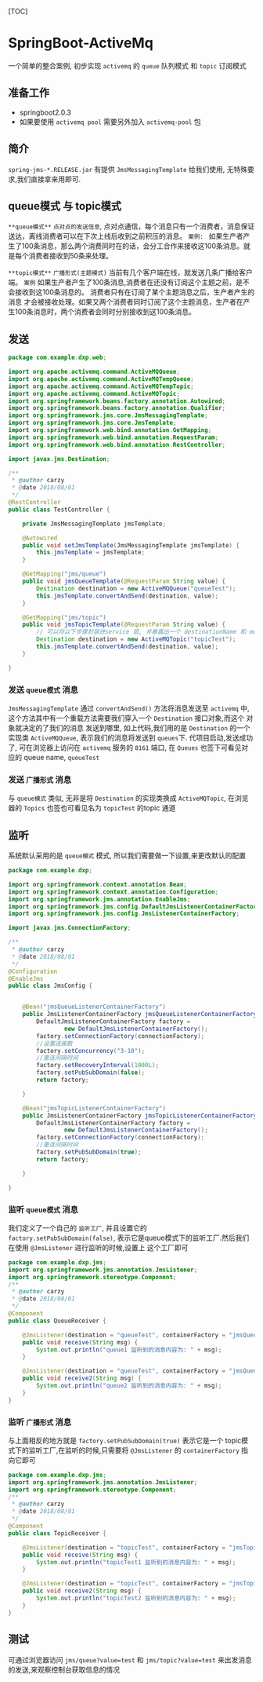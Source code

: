 [TOC]
# SpringBoot-ActiveMq
一个简单的整合案例, 初步实现 `activemq` 的 `queue` 队列模式 和 `topic` 订阅模式

## 准备工作
- springboot2.0.3
- 如果要使用 `activemq pool` 需要另外加入 `activemq-pool` 包

## 简介
`spring-jms-*.RELEASE.jar` 有提供 `JmsMessagingTemplate` 给我们使用, 无特殊要求,我们直接拿来用即可.

## queue模式 与 topic模式
`**queue模式**` `点对点的发送信息`, 点对点通信，每个消息只有一个消费者，消息保证送达，离线消费者可以在下次上线后收到之前积压的消息。
`案例: ` 如果生产者产生了100条消息，那么两个消费同时在的话，会分工合作来接收这100条消息。就是每个消费者接收到50条来处理。     
    
`**topic模式**` `广播形式(主题模式)` 当前有几个客户端在线，就发送几条广播给客户端。 `案例` 如果生产者产生了100条消息,消费者在还没有订阅这个主题之前，是不会接收到这100条消息的。
消费者只有在订阅了某个主题消息之后，生产者产生的消息 才会被接收处理。如果又两个消费者同时订阅了这个主题消息，生产者在产生100条消息时，两个消费者会同时分别接收到这100条消息。

## 发送
```java
package com.example.dxp.web;

import org.apache.activemq.command.ActiveMQQueue;
import org.apache.activemq.command.ActiveMQTempQueue;
import org.apache.activemq.command.ActiveMQTempTopic;
import org.apache.activemq.command.ActiveMQTopic;
import org.springframework.beans.factory.annotation.Autowired;
import org.springframework.beans.factory.annotation.Qualifier;
import org.springframework.jms.core.JmsMessagingTemplate;
import org.springframework.jms.core.JmsTemplate;
import org.springframework.web.bind.annotation.GetMapping;
import org.springframework.web.bind.annotation.RequestParam;
import org.springframework.web.bind.annotation.RestController;

import javax.jms.Destination;

/**
 * @author carzy
 * @date 2018/08/01
 */
@RestController
public class TestController {

    private JmsMessagingTemplate jmsTemplate;

    @Autowired
    public void setJmsTemplate(JmsMessagingTemplate jmsTemplate) {
        this.jmsTemplate = jmsTemplate;
    }

    @GetMapping("jms/queue")
    public void jmsQueueTemplate(@RequestParam String value) {
        Destination destination = new ActiveMQQueue("queueTest");
        this.jmsTemplate.convertAndSend(destination, value);
    }

    @GetMapping("jms/topic")
    public void jmsTopicTemplate(@RequestParam String value) {
        // 可以将以下步骤封装进service 层, 并暴露出一个 destinationName 和 message 出来
        Destination destination = new ActiveMQTopic("topicTest");
        this.jmsTemplate.convertAndSend(destination, value);
    }

}

```
### 发送 `queue模式` 消息
`JmsMessagingTemplate` 通过 `convertAndSend()` 方法将消息发送至 `activemq` 中,  这个方法其中有一个重载方法需要我们穿入一个 `Destination` 接口对象,而这个 对象就决定的了我们的消息
发送到哪里, 如上代码,我们用的是 `Destination` 的一个实现类 `ActiveMQQueue`, 表示我们的消息将发送到 `queues`下. 代项目启动,发送成功了, 可在浏览器上访问在 `activemq` 服务的 `8161` 端口,
在 `Queues` 也签下可看见对应的 queue name, `queueTest`

### 发送 `广播形式` 消息
与 `queue模式` 类似, 无非是将 `Destination` 的实现类换成 `ActiveMQTopic`, 在浏览器的 `Topics` 也签也可看见名为 `topicTest` 的topic 通道

## 监听
系统默认采用的是 `queue模式` 模式, 所以我们需要做一下设置,来更改默认的配置
```java
package com.example.dxp;

import org.springframework.context.annotation.Bean;
import org.springframework.context.annotation.Configuration;
import org.springframework.jms.annotation.EnableJms;
import org.springframework.jms.config.DefaultJmsListenerContainerFactory;
import org.springframework.jms.config.JmsListenerContainerFactory;

import javax.jms.ConnectionFactory;

/**
 * @author carzy
 * @date 2018/08/01
 */
@Configuration
@EnableJms
public class JmsConfig {


    @Bean("jmsQueueListenerContainerFactory")
    public JmsListenerContainerFactory jmsQueueListenerContainerFactory(ConnectionFactory connectionFactory) {
        DefaultJmsListenerContainerFactory factory =
                new DefaultJmsListenerContainerFactory();
        factory.setConnectionFactory(connectionFactory);
        //设置连接数
        factory.setConcurrency("3-10");
        //重连间隔时间
        factory.setRecoveryInterval(1000L);
        factory.setPubSubDomain(false);
        return factory;

    }

    @Bean("jmsTopicListenerContainerFactory")
    public JmsListenerContainerFactory jmsTopicListenerContainerFactory(ConnectionFactory connectionFactory) {
        DefaultJmsListenerContainerFactory factory =
                new DefaultJmsListenerContainerFactory();
        factory.setConnectionFactory(connectionFactory);
        //重连间隔时间
        factory.setPubSubDomain(true);
        return factory;

    }

}

```
### 监听 `queue模式` 消息
我们定义了一个自己的 `监听工厂`, 并且设置它的  `factory.setPubSubDomain(false)`, 表示它是queue模式下的监听工厂.然后我们在使用 `@JmsListener` 进行监听的时候,设置上 这个工厂即可
```java
package com.example.dxp.jms;
import org.springframework.jms.annotation.JmsListener;
import org.springframework.stereotype.Component;
/**
 * @author carzy
 * @date 2018/08/01
 */
@Component
public class QueueReceiver {

    @JmsListener(destination = "queueTest", containerFactory = "jmsQueueListenerContainerFactory")
    public void receive(String msg) {
        System.out.println("queue1 监听到的消息内容为: " + msg);
    }

    @JmsListener(destination = "queueTest", containerFactory = "jmsQueueListenerContainerFactory")
    public void receive2(String msg) {
        System.out.println("queue2 监听到的消息内容为: " + msg);
    }
}

```
### 监听 `广播形式` 消息
与上面相反的地方就是 `factory.setPubSubDomain(true)` 表示它是一个 topic模式下的监听工厂,在监听的时候,只需要将 `@JmsListener` 的 `containerFactory` 指向它即可
```java
package com.example.dxp.jms;
import org.springframework.jms.annotation.JmsListener;
import org.springframework.stereotype.Component;
/**
 * @author carzy
 * @date 2018/08/01
 */
@Component
public class TopicReceiver {

    @JmsListener(destination = "topicTest", containerFactory = "jmsTopicListenerContainerFactory")
    public void receive(String msg) {
        System.out.println("topicTest1 监听到的消息内容为: " + msg);
    }

    @JmsListener(destination = "topicTest", containerFactory = "jmsTopicListenerContainerFactory")
    public void receive2(String msg) {
        System.out.println("topicTest2 监听到的消息内容为: " + msg);
    }
}

```

## 测试
可通过浏览器访问 `jms/queue?value=test` 和 `jms/topic?value=test` 来出发消息的发送,来观察控制台获取信息的情况